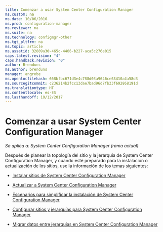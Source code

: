 ```yaml
---
title: Comenzar a usar System Center Configuration Manager
ms.custom: na
ms.date: 10/06/2016
ms.prod: configuration-manager
ms.reviewer: na
ms.suite: na
ms.technology: configmgr-other
ms.tgt_pltfrm: na
ms.topic: article
ms.assetid: 32609a30-465c-4406-b227-aca5c276e015
caps.latest.revision: "4"
caps.handback.revision: "0"
author: Brenduns
ms.author: brenduns
manager: angrobe
ms.openlocfilehash: 668bfbc671d3e4c788d03a9646ce63410a4a58d3
ms.sourcegitcommit: c236214b2fcc13dae7bad96d7fb33f692868191d
ms.translationtype: HT
ms.contentlocale: es-ES
ms.lasthandoff: 10/12/2017
---
```

# <a name="start-using-system-center-configuration-manager"></a>Comenzar a usar System Center Configuration Manager

*Se aplica a: System Center Configuration Manager (rama actual)*

Después de planear la topología del sitio y la jerarquía de System Center Configuration Manager, y cuando esté preparado para la instalación o actualización de los sitios, use la información de los temas siguientes:  

-   [Instalar sitios de System Center Configuration Manager](/sccm/core/servers/deploy/install/installing-sites)  

-   [Actualizar a System Center Configuration Manager](../../../core/servers/deploy/install/upgrade-to-configuration-manager.md)  

-   [Escenarios para simplificar la instalación de System Center Configuration Manager](../../../core/servers/deploy/install/scenarios-to-streamline-your-installation.md)  

-   [Configurar sitios y jerarquías para System Center Configuration Manager](../../../core/servers/deploy/configure/configure-sites-and-hierarchies.md)  

-   [Migrar datos entre jerarquías en System Center Configuration Manager](../../../core/migration/migrate-data-between-hierarchies.md)  
